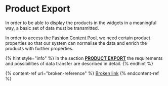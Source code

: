 # Product Export

In order to be able to display the products in the widgets in a meaningful way, a basic set of data must be transmitted.

In order to access the [Fashion Content Pool](../produktdaten-uebermitteln/fashion-content-pool/), we need certain product properties so that our system can normalise the data and enrich the products with further properties.

{% hint style="info" %}
In the section [**PRODUCT EXPORT**](../produktdaten-uebermitteln/daten-uebertragung.md) the requirements and possibilities of data transfer are described in detail.
{% endhint %}

{% content-ref url="broken-reference" %}
[Broken link](broken-reference)
{% endcontent-ref %}



